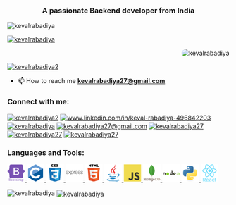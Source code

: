 <h3 align="center">A passionate Backend developer from India</h3>

<p align="left"> <img src="https://komarev.com/ghpvc/?username=kevalrabadiya&label=Profile%20views&color=0e75b6&style=flat" alt="kevalrabadiya" /> </p>

<p align="left"> <a href="https://github.com/ryo-ma/github-profile-trophy"><img src="https://github-profile-trophy.vercel.app/?username=kevalrabadiya" alt="kevalrabadiya" /></a> </p>
<p align="right"><img src="https://imgs.search.brave.com/HGhodKOdbcn6g5aICVrjrcTHGYILePyyHUFv69GPvds/rs:fit:800:600:1/g:ce/aHR0cHM6Ly93d3cu/aWloZ2xvYmFsLmNv/bS93cC1jb250ZW50/L3VwbG9hZHMvMjAx/OS8wMi9kY3NhZC5n/aWY.gif" width="250px" style='border-radius:20px' alt="kevalrabadiya" /></a> </p>
<p align="left"> <a href="https://twitter.com/kevalrabadiya2" target="blank"><img src="https://img.shields.io/twitter/follow/kevalrabadiya2?logo=twitter&style=for-the-badge" alt="kevalrabadiya2" /></a> </p>

- 📫 How to reach me **kevalrabadiya27@gmail.com**

<h3 align="left">Connect with me:</h3>
<p align="left">
<a href="https://twitter.com/kevalrabadiya2" target="blank"><img align="center" src="https://raw.githubusercontent.com/rahuldkjain/github-profile-readme-generator/master/src/images/icons/Social/twitter.svg" alt="kevalrabadiya2" height="30" width="40" /></a>
<a href="www.linkedin.com/in/ 
keval-rabadiya-496842203
" target="blank"><img align="center" src="https://raw.githubusercontent.com/rahuldkjain/github-profile-readme-generator/master/src/images/icons/Social/linked-in-alt.svg" alt="www.linkedin.com/in/keval-rabadiya-496842203" height="30" width="40" /></a>
<a href="https://codesandbox.com/kevalrabadiya" target="blank"><img align="center" src="https://raw.githubusercontent.com/rahuldkjain/github-profile-readme-generator/master/src/images/icons/Social/codesandbox.svg" alt="kevalrabadiya" height="30" width="40" /></a>
<a href="https://instagram.com/kevalrabadiya27@gmail.com" target="blank"><img align="center" src="https://raw.githubusercontent.com/rahuldkjain/github-profile-readme-generator/master/src/images/icons/Social/instagram.svg" alt="kevalrabadiya27@gmail.com" height="30" width="40" /></a>
<a href="https://www.hackerrank.com/kevalrabadiya27" target="blank"><img align="center" src="https://raw.githubusercontent.com/rahuldkjain/github-profile-readme-generator/master/src/images/icons/Social/hackerrank.svg" alt="kevalrabadiya27" height="30" width="40" /></a>
<a href="https://www.leetcode.com/kevalrabadiya27" target="blank"><img align="center" src="https://raw.githubusercontent.com/rahuldkjain/github-profile-readme-generator/master/src/images/icons/Social/leet-code.svg" alt="kevalrabadiya27" height="30" width="40" /></a>
<a href="https://auth.geeksforgeeks.org/user/kevalrabadiya27" target="blank"><img align="center" src="https://raw.githubusercontent.com/rahuldkjain/github-profile-readme-generator/master/src/images/icons/Social/geeks-for-geeks.svg" alt="kevalrabadiya27" height="30" width="40" /></a>
</p>

<h3 align="left">Languages and Tools:</h3>
<p align="left"> <a href="https://getbootstrap.com" target="_blank" rel="noreferrer"> <img src="https://raw.githubusercontent.com/devicons/devicon/master/icons/bootstrap/bootstrap-plain-wordmark.svg" alt="bootstrap" width="40" height="40"/> </a> <a href="https://www.cprogramming.com/" target="_blank" rel="noreferrer"> <img src="https://raw.githubusercontent.com/devicons/devicon/master/icons/c/c-original.svg" alt="c" width="40" height="40"/> </a> <a href="https://www.w3schools.com/css/" target="_blank" rel="noreferrer"> <img src="https://raw.githubusercontent.com/devicons/devicon/master/icons/css3/css3-original-wordmark.svg" alt="css3" width="40" height="40"/> </a> <a href="https://expressjs.com" target="_blank" rel="noreferrer"> <img src="https://raw.githubusercontent.com/devicons/devicon/master/icons/express/express-original-wordmark.svg" alt="express" width="40" height="40"/> </a> <a href="https://www.w3.org/html/" target="_blank" rel="noreferrer"> <img src="https://raw.githubusercontent.com/devicons/devicon/master/icons/html5/html5-original-wordmark.svg" alt="html5" width="40" height="40"/> </a> <a href="https://www.java.com" target="_blank" rel="noreferrer"> <img src="https://raw.githubusercontent.com/devicons/devicon/master/icons/java/java-original.svg" alt="java" width="40" height="40"/> </a> <a href="https://developer.mozilla.org/en-US/docs/Web/JavaScript" target="_blank" rel="noreferrer"> <img src="https://raw.githubusercontent.com/devicons/devicon/master/icons/javascript/javascript-original.svg" alt="javascript" width="40" height="40"/> </a> <a href="https://www.mongodb.com/" target="_blank" rel="noreferrer"> <img src="https://raw.githubusercontent.com/devicons/devicon/master/icons/mongodb/mongodb-original-wordmark.svg" alt="mongodb" width="40" height="40"/> </a> <a href="https://nodejs.org" target="_blank" rel="noreferrer"> <img src="https://raw.githubusercontent.com/devicons/devicon/master/icons/nodejs/nodejs-original-wordmark.svg" alt="nodejs" width="40" height="40"/> </a> <a href="https://www.python.org" target="_blank" rel="noreferrer"> <img src="https://raw.githubusercontent.com/devicons/devicon/master/icons/python/python-original.svg" alt="python" width="40" height="40"/> </a> <a href="https://reactjs.org/" target="_blank" rel="noreferrer"> <img src="https://raw.githubusercontent.com/devicons/devicon/master/icons/react/react-original-wordmark.svg" alt="react" width="40" height="40"/> </a> </p>

<p><img align="left" src="https://github-readme-stats.vercel.app/api/top-langs?username=kevalrabadiya&show_icons=true&locale=en&layout=compact" alt="kevalrabadiya" /></p>

<p>&nbsp;<img align="center" src="https://github-readme-stats.vercel.app/api?username=kevalrabadiya&show_icons=true&locale=en" alt="kevalrabadiya" /></p>
